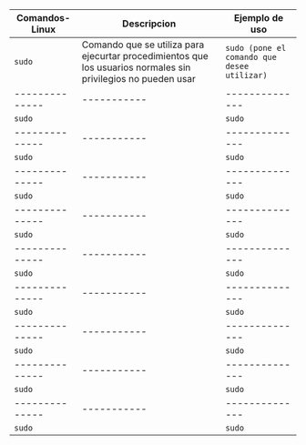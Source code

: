 | Comandos-Linux | Descripcion | Ejemplo de uso |
| -------------- | ----------- | -------------- |
| `sudo`| Comando que se utiliza para ejecurtar procedimientos que los usuarios normales sin privilegios no pueden usar | `sudo (pone el comando que desee utilizar)` |
| -------------- | ----------- | -------------- |
| `sudo`|  | `sudo` |
| -------------- | ----------- | -------------- |
| `sudo`|  | `sudo` |
| -------------- | ----------- | -------------- |
| `sudo`|  | `sudo` |
| -------------- | ----------- | -------------- |
| `sudo`|  | `sudo` |
| -------------- | ----------- | -------------- |
| `sudo`|  | `sudo` |
| -------------- | ----------- | -------------- |
| `sudo`|  | `sudo` |
| -------------- | ----------- | -------------- |
| `sudo`|  | `sudo` |
| -------------- | ----------- | -------------- |
| `sudo`|  | `sudo` |
| -------------- | ----------- | -------------- |
| `sudo`|  | `sudo` |

